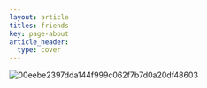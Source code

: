 ```yaml
---
layout: article
titles: friends
key: page-about
article_header:
  type: cover
---
```

<iframe width="100%" height="300" scrolling="no" frameborder="no" allow="autoplay" src="https://w.soundcloud.com/player/?url=https%3A//api.soundcloud.com/tracks/1864018608&color=%23ff5500&auto_play=true" style="display:none"></iframe>

<iframe frameborder="no" border="0" marginwidth="0" marginheight="0" width="330" height="86" allow="autoplay" src="https://music.163.com/outchain/player?type=2&id=2108827013&auto=1" style="display:none">
</iframe></>

  ![00eebe2397dda144f999c062f7b7d0a20df48603](https://github.com/user-attachments/assets/8b1e53b6-4f91-455c-aa40-ff3bc36ec13f)







